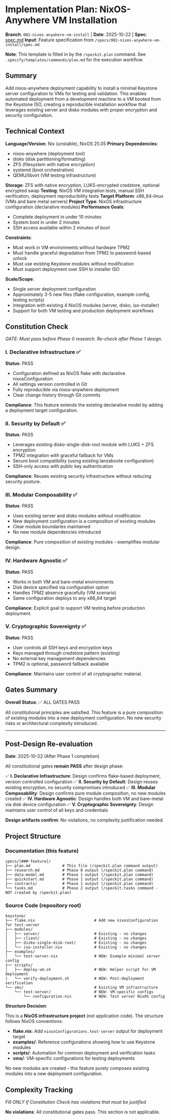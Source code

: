 # Implementation Plan: NixOS-Anywhere VM Installation

**Branch**: `002-nixos-anywhere-vm-install` | **Date**: 2025-10-22 | **Spec**: [spec.md](./spec.md)
**Input**: Feature specification from `/specs/002-nixos-anywhere-vm-install/spec.md`

**Note**: This template is filled in by the `/speckit.plan` command. See `.specify/templates/commands/plan.md` for the execution workflow.

## Summary

Add nixos-anywhere deployment capability to install a minimal Keystone server configuration to VMs for testing and validation. This enables automated deployment from a development machine to a VM booted from the Keystone ISO, creating a reproducible installation workflow that leverages existing server and disko modules with proper encryption and security configuration.

## Technical Context

**Language/Version**: Nix (unstable), NixOS 25.05
**Primary Dependencies**:
- nixos-anywhere (deployment tool)
- disko (disk partitioning/formatting)
- ZFS (filesystem with native encryption)
- systemd (boot orchestration)
- QEMU/libvirt (VM testing infrastructure)

**Storage**: ZFS with native encryption, LUKS-encrypted credstore, optional encrypted swap
**Testing**: NixOS VM integration tests, manual SSH verification, deployment reproducibility tests
**Target Platform**: x86_64-linux (VMs and bare metal servers)
**Project Type**: NixOS infrastructure configuration (declarative modules)
**Performance Goals**:
- Complete deployment in under 10 minutes
- System boot in under 2 minutes
- SSH access available within 2 minutes of boot

**Constraints**:
- Must work in VM environments without hardware TPM2
- Must handle graceful degradation from TPM2 to password-based unlock
- Must use existing Keystone modules without modification
- Must support deployment over SSH to installer ISO

**Scale/Scope**:
- Single server deployment configuration
- Approximately 3-5 new files (flake configuration, example config, testing scripts)
- Integration with existing 4 NixOS modules (server, disko, iso-installer)
- Support for both VM testing and production deployment workflows

## Constitution Check

*GATE: Must pass before Phase 0 research. Re-check after Phase 1 design.*

### I. Declarative Infrastructure ✅

**Status**: PASS

- Configuration defined as NixOS flake with declarative nixosConfiguration
- All settings version controlled in Git
- Fully reproducible via nixos-anywhere deployment
- Clear change history through Git commits

**Compliance**: This feature extends the existing declarative model by adding a deployment target configuration.

### II. Security by Default ✅

**Status**: PASS

- Leverages existing disko-single-disk-root module with LUKS + ZFS encryption
- TPM2 integration with graceful fallback for VMs
- Secure boot compatibility (using existing lanzaboote configuration)
- SSH-only access with public key authentication

**Compliance**: Reuses existing security infrastructure without reducing security posture.

### III. Modular Composability ✅

**Status**: PASS

- Uses existing server and disko modules without modification
- New deployment configuration is a composition of existing modules
- Clear module boundaries maintained
- No new module dependencies introduced

**Compliance**: Pure composition of existing modules - exemplifies modular design.

### IV. Hardware Agnostic ✅

**Status**: PASS

- Works in both VM and bare-metal environments
- Disk device specified via configuration option
- Handles TPM2 absence gracefully (VM scenario)
- Same configuration deploys to any x86_64 target

**Compliance**: Explicit goal to support VM testing before production deployment.

### V. Cryptographic Sovereignty ✅

**Status**: PASS

- User controls all SSH keys and encryption keys
- Keys managed through credstore pattern (existing)
- No external key management dependencies
- TPM2 is optional, password fallback available

**Compliance**: Maintains user control of all cryptographic material.

## Gates Summary

**Overall Status**: ✅ ALL GATES PASS

All constitutional principles are satisfied. This feature is a pure composition of existing modules into a new deployment configuration. No new security risks or architectural complexity introduced.

---

## Post-Design Re-evaluation

**Date**: 2025-10-22 (After Phase 1 completion)

All constitutional gates **remain PASS** after design phase:

✅ **I. Declarative Infrastructure**: Design confirms flake-based deployment, version controlled configuration
✅ **II. Security by Default**: Design reuses existing encryption, no security compromises introduced
✅ **III. Modular Composability**: Design confirms pure module composition, no new modules created
✅ **IV. Hardware Agnostic**: Design handles both VM and bare-metal via disk device configuration
✅ **V. Cryptographic Sovereignty**: Design maintains user control of all keys and credentials

**Design artifacts confirm**: No violations, no complexity justification needed.

## Project Structure

### Documentation (this feature)

```
specs/[###-feature]/
├── plan.md              # This file (/speckit.plan command output)
├── research.md          # Phase 0 output (/speckit.plan command)
├── data-model.md        # Phase 1 output (/speckit.plan command)
├── quickstart.md        # Phase 1 output (/speckit.plan command)
├── contracts/           # Phase 1 output (/speckit.plan command)
└── tasks.md             # Phase 2 output (/speckit.tasks command - NOT created by /speckit.plan)
```

### Source Code (repository root)

```
keystone/
├── flake.nix                          # Add new nixosConfiguration for test-server
├── modules/
│   ├── server/                        # Existing - no changes
│   ├── client/                        # Existing - no changes
│   ├── disko-single-disk-root/        # Existing - no changes
│   └── iso-installer.nix              # Existing - no changes
├── examples/
│   └── test-server.nix                # NEW: Example minimal server config
├── scripts/
│   ├── deploy-vm.sh                   # NEW: Helper script for VM deployment
│   └── verify-deployment.sh           # NEW: Post-deployment verification
└── vms/                               # Existing VM infrastructure
    └── test-server/                   # NEW: VM-specific configs
        └── configuration.nix          # NEW: Test server NixOS config
```

**Structure Decision**:

This is a **NixOS infrastructure project** (not application code). The structure follows NixOS conventions:

- **flake.nix**: Add `nixosConfigurations.test-server` output for deployment target
- **examples/**: Reference configurations showing how to use Keystone modules
- **scripts/**: Automation for common deployment and verification tasks
- **vms/**: VM-specific configurations for testing deployments

No new modules are created - this feature purely composes existing modules into a new deployment configuration.

## Complexity Tracking

*Fill ONLY if Constitution Check has violations that must be justified*

**No violations**: All constitutional gates pass. This section is not applicable.

